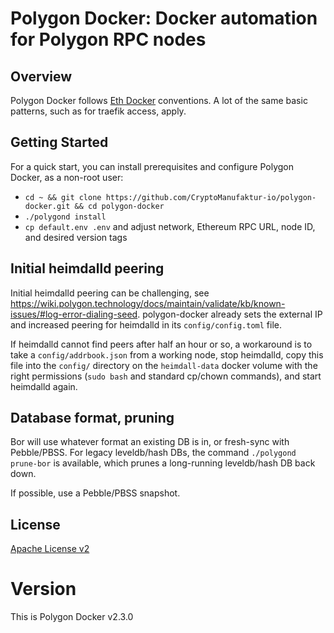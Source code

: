 # Polygon Docker: Docker automation for Polygon RPC nodes

## Overview

Polygon Docker follows [Eth Docker](https://eth-docker.net) conventions. A lot of the same basic patterns,
such as for traefik access, apply.

## Getting Started

For a quick start, you can install prerequisites and configure Polygon Docker, as a non-root user:

* `cd ~ && git clone https://github.com/CryptoManufaktur-io/polygon-docker.git && cd polygon-docker`
* `./polygond install`
* `cp default.env .env` and adjust network, Ethereum RPC URL, node ID, and desired version tags

## Initial heimdalld peering

Initial heimdalld peering can be challenging, see https://wiki.polygon.technology/docs/maintain/validate/kb/known-issues/#log-error-dialing-seed. polygon-docker already sets the external IP and increased peering for heimdalld in its `config/config.toml` file.

If heimdalld cannot find peers after half an hour or so, a workaround is to take a `config/addrbook.json` from a working node, stop heimdalld, copy this file into the `config/` directory on the `heimdall-data` docker volume with the right permissions (`sudo bash` and standard cp/chown commands), and start heimdalld again.

## Database format, pruning

Bor will use whatever format an existing DB is in, or fresh-sync with Pebble/PBSS. For legacy leveldb/hash DBs,
the command `./polygond prune-bor` is available, which prunes a long-running leveldb/hash DB back down.

If possible, use a Pebble/PBSS snapshot.

## License

[Apache License v2](https://github.com/CryptoManufaktur-io/polygon-docker/blob/main/LICENSE)

# Version

This is Polygon Docker v2.3.0
